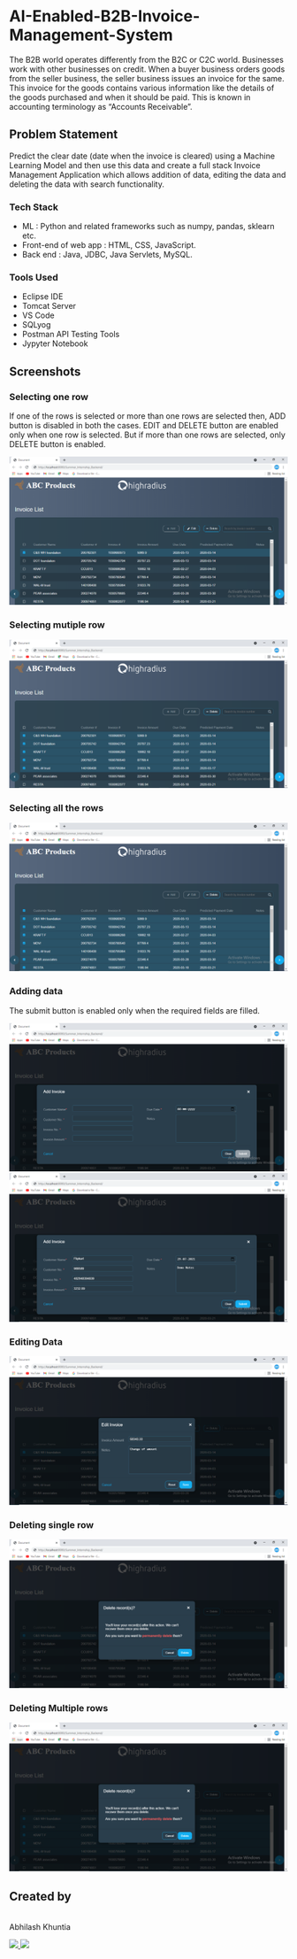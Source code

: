# AI-Enabled-B2B-Invoice-Management-System

The B2B world operates differently from the B2C or C2C world. Businesses work with other businesses on credit. When a buyer business orders goods from the seller business, the seller
business issues an invoice for the same. This invoice for the goods contains various information like the details of the goods purchased and when it should be paid. This is known in accounting
terminology as “Accounts Receivable”.

## Problem Statement  

Predict the clear date (date when the invoice is cleared) using a Machine Learning Model and then use this data and create a full stack Invoice Management Application which allows addition of data, editing the data
and deleting the data with search functionality.

### Tech Stack
- ML : Python and related frameworks such as numpy, pandas, sklearn etc.
- Front-end of web app : HTML, CSS, JavaScript.
- Back end : Java, JDBC, Java Servlets, MySQL.

### Tools Used 
- Eclipse IDE
- Tomcat Server
- VS Code
- SQLyog
- Postman API Testing Tools
- Jypyter Notebook



## Screenshots


### Selecting one row

If one of the rows is selected or more than one rows are selected then, ADD button is disabled in both the cases.
EDIT and DELETE button are enabled only when one row is selected. But if more than one rows are selected, only DELETE button is enabled.

<img src ="demo images/select_single_demo.PNG" />
<br />

### Selecting mutiple row

<img src ="demo images/select_multiple_demo.PNG" />
<br />

### Selecting all the rows

<img src ="demo images/select_all_demo.PNG" />

<br />

### Adding data

The submit button is enabled only when the required fields are filled.

<img src = "demo images/add_demo1.PNG" /> 
<img src = "demo images/ADD_DEMO2.PNG" /> 


<br />

### Editing Data

<img src = "demo images/edit_demo.PNG" />

<br />

### Deleting single row
<img src = "demo images/delete_single_demo.PNG" />
<br />

### Deleting Multiple rows

<img src= "demo images/delete_multiple_demo.PNG" />

<br />


## Created by 

<img src = "https://avatars2.githubusercontent.com/abhilashk23"  height="120" alt=""> <br>Abhilash Khuntia

<a href ="https://github.com/abhilashk23"> 
  <img src="https://img.shields.io/badge/GitHub-100000?style=for-the-badge&logo=github&logoColor=white" />
</a>

<a href ="https://www.linkedin.com/in/abhilash-khuntia-75a332128/"> 
  <img src="https://img.shields.io/badge/LinkedIn-0077B5?style=for-the-badge&logo=linkedin&logoColor=white" />
</a> <br /> <br />


